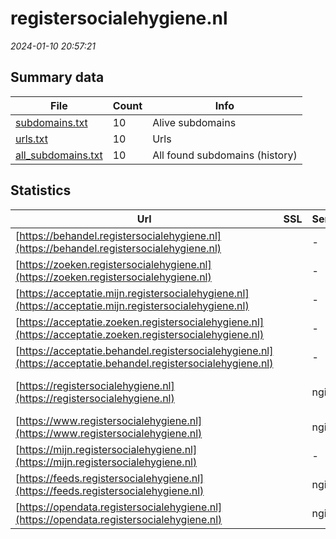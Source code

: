 # registersocialehygiene.nl
*2024-01-10 20:57:21*
## Summary data
| File       | Count | Info |
|------------|-------|------|
|[subdomains.txt](/data/registersocialehygiene.nl/subdomains.txt)|10|Alive subdomains|
|[urls.txt](/data/registersocialehygiene.nl/urls.txt)|10|Urls|
|[all_subdomains.txt](/data/registersocialehygiene.nl/all_subdomains.txt)|10|All found subdomains (history)|
## Statistics
| Url | SSL | Server | Cookie | HSTS | CSP | XFO | XXP | RP | Tech |Title |
|------------|-------|------|------|------|------|------|------|------|------|------|
|[https://behandel.registersocialehygiene.nl](https://behandel.registersocialehygiene.nl)| |-| |:white_check_mark: |:white_check_mark: |:white_check_mark: |:white_check_mark: |HSTS||
|[https://zoeken.registersocialehygiene.nl](https://zoeken.registersocialehygiene.nl)| |-| |:white_check_mark: |:white_check_mark: |:white_check_mark: |:white_check_mark: |HSTS|Publiek|
|[https://acceptatie.mijn.registersocialehygiene.nl](https://acceptatie.mijn.registersocialehygiene.nl)| |-| |:white_check_mark: |:white_check_mark: |:white_check_mark: |:white_check_mark: |HSTS||
|[https://acceptatie.zoeken.registersocialehygiene.nl](https://acceptatie.zoeken.registersocialehygiene.nl)| |-| |:white_check_mark: |:white_check_mark: |:white_check_mark: |:white_check_mark: |HSTS||
|[https://acceptatie.behandel.registersocialehygiene.nl](https://acceptatie.behandel.registersocialehygiene.nl)| |-| |:white_check_mark: |:white_check_mark: |:white_check_mark: |:white_check_mark: |HSTS||
|[https://registersocialehygiene.nl](https://registersocialehygiene.nl)| |nginx| |:white_check_mark: |:warning: |:white_check_mark: |:white_check_mark: |:white_check_mark: |HSTS Nginx|301 Moved Perman...|
|[https://www.registersocialehygiene.nl](https://www.registersocialehygiene.nl)| |nginx| |:white_check_mark: |:warning: |:white_check_mark: |:white_check_mark: |:white_check_mark: |Bloomreach HSTS...|Home | Register...|
|[https://mijn.registersocialehygiene.nl](https://mijn.registersocialehygiene.nl)| |-| |:white_check_mark: |:white_check_mark: |:white_check_mark: |:white_check_mark: |HSTS|Inloggen|
|[https://feeds.registersocialehygiene.nl](https://feeds.registersocialehygiene.nl)| |nginx| |:white_check_mark: | |:white_check_mark: |:white_check_mark: |:white_check_mark: |HSTS Nginx||
|[https://opendata.registersocialehygiene.nl](https://opendata.registersocialehygiene.nl)| |nginx| |:white_check_mark: | |:white_check_mark: |:white_check_mark: |:white_check_mark: |HSTS Nginx||